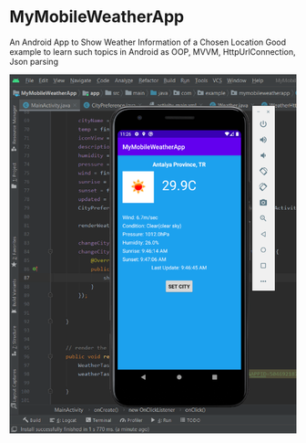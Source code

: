 # MyMobileWeatherApp
An Android App to Show Weather Information of a Chosen Location
Good example to learn such topics in Android as OOP, MVVM, HttpUrlConnection, Json parsing 


![Alt text](https://github.com/cevher/MyMobileWeatherApp/blob/master/sample_image.png?raw=true "Screenshot")
